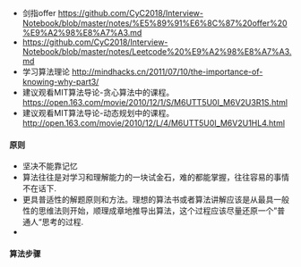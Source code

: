 

- 剑指offer https://github.com/CyC2018/Interview-Notebook/blob/master/notes/%E5%89%91%E6%8C%87%20offer%20%E9%A2%98%E8%A7%A3.md
- https://github.com/CyC2018/Interview-Notebook/blob/master/notes/Leetcode%20%E9%A2%98%E8%A7%A3.md
- 学习算法理论 http://mindhacks.cn/2011/07/10/the-importance-of-knowing-why-part3/
- 建议观看MIT算法导论-贪心算法中的课程。https://open.163.com/movie/2010/12/1/S/M6UTT5U0I_M6V2U3R1S.html
- 建议观看MIT算法导论-动态规划中的课程。http://open.163.com/movie/2010/12/L/4/M6UTT5U0I_M6V2U1HL4.html

#### 原则

- 坚决不能靠记忆
- 算法往往是对学习和理解能力的一块试金石，难的都能掌握，往往容易的事情不在话下.
- 更具普适性的解题原则和方法。理想的算法书或者算法讲解应该是从最具一般性的思维法则开始，顺理成章地推导出算法，这个过程应该尽量还原一个”普通人“思考的过程.
- 



#### 算法步骤




#### 